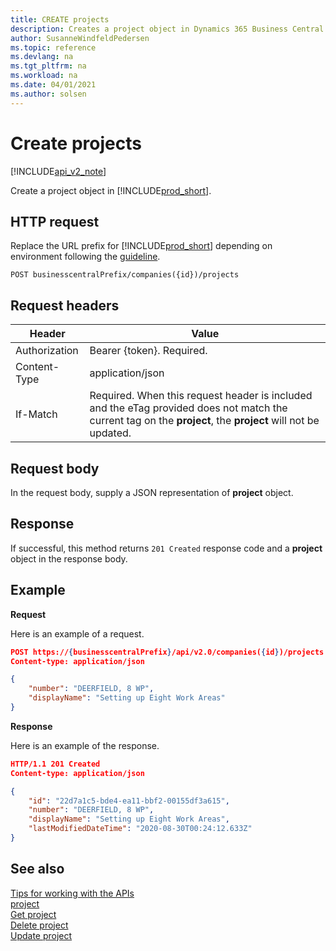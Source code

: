 ```yaml
---
title: CREATE projects  
description: Creates a project object in Dynamics 365 Business Central.
author: SusanneWindfeldPedersen
ms.topic: reference
ms.devlang: na
ms.tgt_pltfrm: na
ms.workload: na
ms.date: 04/01/2021
ms.author: solsen
---
```


# Create projects

[!INCLUDE[api_v2_note](../../../includes/api_v2_note.md)]

Create a project object in [!INCLUDE[prod_short](../../../includes/prod_short.md)].

## HTTP request
Replace the URL prefix for [!INCLUDE[prod_short](../../../includes/prod_short.md)] depending on environment following the [guideline](../../v2.0/endpoints-apis-for-dynamics.md).
```
POST businesscentralPrefix/companies({id})/projects
```

## Request headers

|Header|Value|
|------|-----|
|Authorization  |Bearer {token}. Required. |
|Content-Type  |application/json|
|If-Match      |Required. When this request header is included and the eTag provided does not match the current tag on the **project**, the **project** will not be updated. |

## Request body
In the request body, supply a JSON representation of **project** object.

## Response
If successful, this method returns ```201 Created``` response code and a **project** object in the response body.

## Example

**Request**

Here is an example of a request.

```json
POST https://{businesscentralPrefix}/api/v2.0/companies({id})/projects
Content-type: application/json

{
    "number": "DEERFIELD, 8 WP",
    "displayName": "Setting up Eight Work Areas"
}
```

**Response**

Here is an example of the response. 

```json
HTTP/1.1 201 Created
Content-type: application/json

{
    "id": "22d7a1c5-bde4-ea11-bbf2-00155df3a615",
    "number": "DEERFIELD, 8 WP",
    "displayName": "Setting up Eight Work Areas",
    "lastModifiedDateTime": "2020-08-30T00:24:12.633Z"
}
```

## See also
[Tips for working with the APIs](../../../developer/devenv-connect-apps-tips.md)    
[project](../resources/dynamics_project.md)    
[Get project](dynamics_project_Get.md)    
[Delete project](dynamics_project_Delete.md)    
[Update project](dynamics_project_Update.md)    

